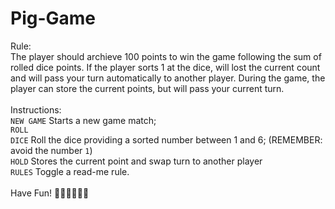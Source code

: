 # Pig-Game
Rule:
<br>The player should archieve 100 points to win the game following the sum of rolled dice points. If the player sorts 1 at the dice, will lost the current count and will pass your turn automatically to another player. During the game, the player can store the current points, but will pass your current turn.
<br>
<br>
Instructions:<br>
<code>NEW GAME</code> Starts a new game match;<br>
<code>ROLL DICE</code> Roll the dice providing a sorted number between 1 and 6; (REMEMBER: avoid the number <code>1</code>)<br>
<code>HOLD</code> Stores the current point and swap turn to another player<br>
<code>RULES</code> Toggle a read-me rule.<br><br>
Have Fun! 🎲🎉😂😂😂😂
